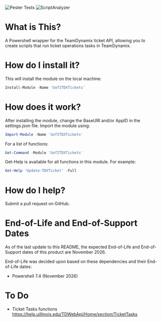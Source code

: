 ![Pester Tests](https://github.com/techservicesillinois/SecOps-Powershell-TDXTickets/workflows/Pester%20Tests/badge.svg)
![ScriptAnalyzer](https://github.com/techservicesillinois/SecOps-Powershell-TDXTickets/workflows/ScriptAnalyzer/badge.svg)

# What is This?

A Powershell wrapper for the TeamDynamix ticket API, allowing you to create scripts that run ticket operations tasks in TeamDynamix.

# How do I install it?

This will install the module on the local machine:
```Powershell
Install-Module -Name 'UofITDXTickets'
```

# How does it work?

After installing the module, change the BaseURI and/or AppID in the settings.json file.
Import the module using:
```Powershell
Import-Module -Name 'UofITDXTickets'
```
For a list of functions:
```Powershell
Get-Command -Module 'UofITDXTickets'
```
Get-Help is available for all functions in this module. For example:
```Powershell
Get-Help 'Update-TDXTicket' -Full
```

# How do I help?

Submit a pull request on GitHub.

# End-of-Life and End-of-Support Dates

As of the last update to this README, the expected End-of-Life and End-of-Support dates of this product are November 2026.

End-of-Life was decided upon based on these dependencies and their End-of-Life dates:

- Powershell 7.4 (November 2026)

# To Do

- Ticket Tasks functions https://help.uillinois.edu/TDWebApi/Home/section/TicketTasks
